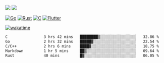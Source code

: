 [![](https://img.shields.io/badge/Windows_11-Pro-292e33?style=flat-square&logo=windows&logoColor=ffffff)](https://www.microsoft.com/en-us/windows/)
[![](https://img.shields.io/badge/macOS-Sequoia-292e33?style=flat-square&logo=apple&logoColor=ffffff)](https://www.apple.com/macbook-pro/) 

[![Go](https://img.shields.io/badge/-Go-DEA584?style=flat&logo=go&logoColor=000000)](https://golang.org/)
[![Rust](https://img.shields.io/badge/-Rust-DEA584?style=flat&logo=rust&logoColor=000000)](https://www.rust-lang.org)
[![C](https://img.shields.io/badge/--DEA584?style=flat&logo=c&logoColor=000000)](https://www.c-language.org/)
[![Flutter](https://img.shields.io/badge/-Flutter-DEA584?style=flat&logo=flutter&logoColor=000000)](https://flutter.dev/)

[![wakatime](https://wakatime.com/badge/user/9bb0c784-91ca-4b5c-8e9c-b13ece0f7b09.svg)](https://wakatime.com/@9bb0c784-91ca-4b5c-8e9c-b13ece0f7b09)


<!--START_SECTION:waka-->

```txt
C                3 hrs 42 mins   ████████▒░░░░░░░░░░░░░░░░   32.86 %
Go               2 hrs 32 mins   █████▓░░░░░░░░░░░░░░░░░░░   22.54 %
C/C++            2 hrs 6 mins    ████▓░░░░░░░░░░░░░░░░░░░░   18.75 %
Markdown         1 hr 5 mins     ██▒░░░░░░░░░░░░░░░░░░░░░░   09.64 %
Rust             40 mins         █▓░░░░░░░░░░░░░░░░░░░░░░░   06.05 %
```

<!--END_SECTION:waka-->
